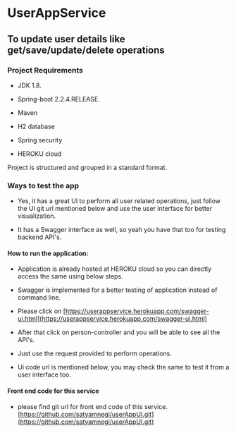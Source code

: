 # UserAppService

## To update user details like get/save/update/delete operations

### Project Requirements

* JDK 1.8.

* Spring-boot 2.2.4.RELEASE.

* Maven

* H2 database

* Spring security

* HEROKU cloud

Project is structured and grouped in a standard format.

### Ways to test the app

* Yes, it has a great UI to perform all user related operations, just follow the UI git url mentioned below and use the user interface for better visualization.

* It has a Swagger interface as well, so yeah you have that too for testing backend API's.

#### How to run the application:

* Application is already hosted at HEROKU cloud so you can directly access the same using below steps.

* Swagger is implemented for a better testing of application instead of command line.

* Please click on [https://userappservice.herokuapp.com/swagger-ui.html](https://userappservice.herokuapp.com/swagger-ui.html)

* After that click on person-controller and you will be able to see all the API's.

* Just use the request provided to perform operations.

* Ui code url is mentioned below, you may check the same to test it from a user interface too.

#### Front end code for this service

* please find git url for front end code of this service. [https://github.com/satyamnegi/userAppUI.git](https://github.com/satyamnegi/userAppUI.git)

